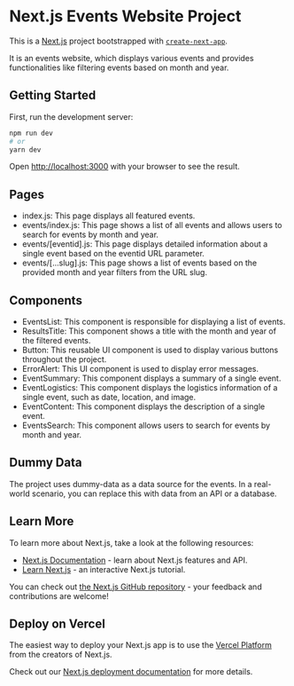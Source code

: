 # Next.js Events Website Project

This is a [Next.js](https://nextjs.org/) project bootstrapped with [`create-next-app`](https://github.com/vercel/next.js/tree/canary/packages/create-next-app).

It is an events website, which displays various events and provides functionalities like filtering events based on month and year.

## Getting Started

First, run the development server:

```bash
npm run dev
# or
yarn dev
```

Open [http://localhost:3000](http://localhost:3000) with your browser to see the result.

## Pages

- index.js: This page displays all featured events.
- events/index.js: This page shows a list of all events and allows users to search for events by month and year.
- events/[eventid].js: This page displays detailed information about a single event based on the eventid URL parameter.
- events/[...slug].js: This page shows a list of events based on the provided month and year filters from the URL slug.

## Components

- EventsList: This component is responsible for displaying a list of events.
- ResultsTitle: This component shows a title with the month and year of the filtered events.
- Button: This reusable UI component is used to display various buttons throughout the project.
- ErrorAlert: This UI component is used to display error messages.
- EventSummary: This component displays a summary of a single event.
- EventLogistics: This component displays the logistics information of a single event, such as date, location, and image.
- EventContent: This component displays the description of a single event.
- EventsSearch: This component allows users to search for events by month and year.

## Dummy Data

The project uses dummy-data as a data source for the events. In a real-world scenario, you can replace this with data from an API or a database.

## Learn More

To learn more about Next.js, take a look at the following resources:

- [Next.js Documentation](https://nextjs.org/docs) - learn about Next.js features and API.
- [Learn Next.js](https://nextjs.org/learn) - an interactive Next.js tutorial.

You can check out [the Next.js GitHub repository](https://github.com/vercel/next.js/) - your feedback and contributions are welcome!

## Deploy on Vercel

The easiest way to deploy your Next.js app is to use the [Vercel Platform](https://vercel.com/new?utm_medium=default-template&filter=next.js&utm_source=create-next-app&utm_campaign=create-next-app-readme) from the creators of Next.js.

Check out our [Next.js deployment documentation](https://nextjs.org/docs/deployment) for more details.

